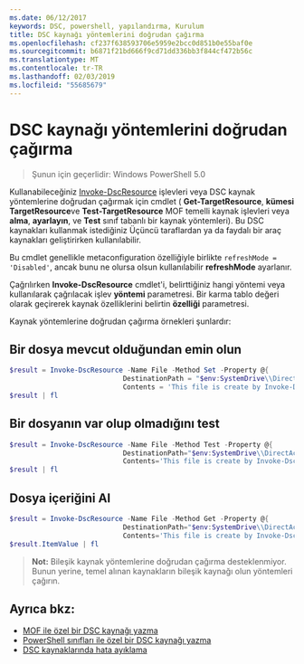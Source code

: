 ```yaml
---
ms.date: 06/12/2017
keywords: DSC, powershell, yapılandırma, Kurulum
title: DSC kaynağı yöntemlerini doğrudan çağırma
ms.openlocfilehash: cf237f638593706e5959e2bcc0d851b0e55baf0e
ms.sourcegitcommit: b6871f21bd666f9cd71dd336bb3f844cf472b56c
ms.translationtype: MT
ms.contentlocale: tr-TR
ms.lasthandoff: 02/03/2019
ms.locfileid: "55685679"
---
```

# <a name="calling-dsc-resource-methods-directly"></a>DSC kaynağı yöntemlerini doğrudan çağırma

>Şunun için geçerlidir: Windows PowerShell 5.0

Kullanabileceğiniz [Invoke-DscResource](/powershell/module/PSDesiredStateConfiguration/Invoke-DscResource) işlevleri veya DSC kaynak yöntemlerine doğrudan çağırmak için cmdlet ( **Get-TargetResource**, **kümesi TargetResource**ve  **Test-TargetResource** MOF temelli kaynak işlevleri veya **alma**, **ayarlayın**, ve **Test** sınıf tabanlı bir kaynak yöntemleri).
Bu DSC kaynakları kullanmak istediğiniz Üçüncü taraflardan ya da faydalı bir araç kaynakları geliştirirken kullanılabilir.

Bu cmdlet genellikle metaconfiguration özelliğiyle birlikte `refreshMode = 'Disabled'`, ancak bunu ne olursa olsun kullanılabilir **refreshMode** ayarlanır.

Çağrılırken **Invoke-DscResource** cmdlet'i, belirttiğiniz hangi yöntemi veya kullanılarak çağrılacak işlev **yöntemi** parametresi. Bir karma tablo değeri olarak geçirerek kaynak özelliklerini belirtin **özelliği** parametresi.

Kaynak yöntemlerine doğrudan çağırma örnekleri şunlardır:

## <a name="ensure-a-file-is-present"></a>Bir dosya mevcut olduğundan emin olun

```powershell
$result = Invoke-DscResource -Name File -Method Set -Property @{
                            DestinationPath = "$env:SystemDrive\\DirectAccess.txt";
                            Contents = 'This file is create by Invoke-DscResource'} -Verbose
$result | fl
```

## <a name="test-that-a-file-is-present"></a>Bir dosyanın var olup olmadığını test

```powershell
$result = Invoke-DscResource -Name File -Method Test -Property @{
                            DestinationPath="$env:SystemDrive\\DirectAccess.txt";
                            Contents='This file is create by Invoke-DscResource'} -Verbose
$result | fl
```

## <a name="get-the-contents-of-file"></a>Dosya içeriğini Al

```powershell
$result = Invoke-DscResource -Name File -Method Get -Property @{
                            DestinationPath="$env:SystemDrive\\DirectAccess.txt";
                            Contents='This file is create by Invoke-DscResource'} -Verbose
$result.ItemValue | fl
```

>**Not:** Bileşik kaynak yöntemlerine doğrudan çağırma desteklenmiyor. Bunun yerine, temel alınan kaynakların bileşik kaynağı olun yöntemleri çağırın.

## <a name="see-also"></a>Ayrıca bkz:
- [MOF ile özel bir DSC kaynağı yazma](../resources/authoringResourceMOF.md)
- [PowerShell sınıfları ile özel bir DSC kaynağı yazma](../resources/authoringResourceClass.md)
- [DSC kaynaklarında hata ayıklama](../troubleshooting/debugResource.md)